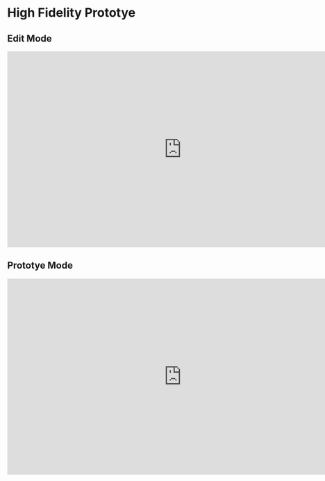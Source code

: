 # High Fidelity Prototye

## Edit Mode
<iframe style="border: 1px solid rgba(0, 0, 0, 0.1);" width="800" height="450" src="https://www.figma.com/embed?embed_host=share&url=https%3A%2F%2Fwww.figma.com%2Fdesign%2FnSmnEOprjDcpREMcm3k2KN%2FSC-Bluering-(Student-Competency)%3Fnode-id%3D5525-1678%26t%3DYCPOYA67HZQjGslV-1" allowfullscreen></iframe>

## Prototye Mode
<iframe style="border: 1px solid rgba(0, 0, 0, 0.1);" width="800" height="450" src="https://www.figma.com/embed?embed_host=share&url=https%3A%2F%2Fwww.figma.com%2Fproto%2FnSmnEOprjDcpREMcm3k2KN%2FSC-Bluering-(Student-Competency)%3Fnode-id%3D8118-8926%26t%3D0ULiSusC6ffAIbwB-1%26scaling%3Dmin-zoom%26page-id%3D5525%253A1678%26starting-point-node-id%3D8118%253A8926%26show-proto-sidebar%3D1" allowfullscreen></iframe>
